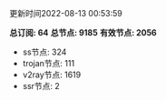 更新时间2022-08-13 00:53:59

**总订阅: 64**
**总节点: 9185**
**有效节点: 2056**
- ss节点: 324
- trojan节点: 111
- v2ray节点: 1619
- ssr节点: 2
